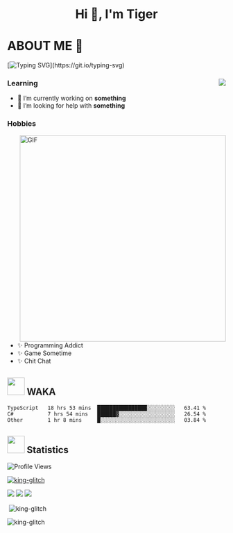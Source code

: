 <h1 align="center">Hi 👋, I'm Tiger</h1>




# ABOUT ME 💬

[![Typing SVG](https://readme-typing-svg.herokuapp.com?color=22F771&vCenter=true&lines=A+perssionate+developer+from+nowhere.)](https://git.io/typing-svg)

<div>
 <img align="right" src="https://spotify-github-profile.vercel.app/api/view?uid=12129734423&cover_image=false&theme=default&bar_color=22d016&bar_color_cover=true" />
 <h3>Learning</h3>
 
 <ul>
  <li>🔭 I’m currently working on <b>something</b></li>
  <li>🤝 I’m looking for help with <b>something</b></li>
 </ul>
 
</div>
<div>
 <h3>Hobbies</h3>
 <img align="right" height="475px"  alt="GIF" src="https://i.pinimg.com/originals/1f/b7/db/1fb7dbee557e5ed509f7517da8a84d58.gif" />
 <ul>
  <li>✨ Programming Addict</li>
  <li>✨ Game Sometime</li>
  <li>✨ Chit Chat</li>
 </ul>
 
</div>



## <img height="40" src="https://raw.githubusercontent.com/innng/innng/master/assets/kyubey.gif"/> WAKA

<!--START_SECTION:waka-->

```text
TypeScript   18 hrs 53 mins  ████████████████░░░░░░░░░   63.41 %
C#           7 hrs 54 mins   ██████▓░░░░░░░░░░░░░░░░░░   26.54 %
Other        1 hr 8 mins     █░░░░░░░░░░░░░░░░░░░░░░░░   03.84 %
```

<!--END_SECTION:waka-->
## <img height="40" src="https://raw.githubusercontent.com/innng/innng/master/assets/kyubey.gif"/> Statistics
![Profile Views](https://komarev.com/ghpvc/?username=king-glitch)  

<p align="left"> 
 <a href="https://github.com/ryo-ma/github-profile-trophy">
  <img src="https://github-profile-trophy.vercel.app/?username=king-glitch&theme=dracula" alt="king-glitch" />
 </a> </p>

![](https://github-profile-summary-cards.vercel.app/api/cards/profile-details?username=king-glitch&theme=dracula)
![](https://github-profile-summary-cards.vercel.app/api/cards/stats?username=king-glitch&theme=dracula) 
![](https://github-profile-summary-cards.vercel.app/api/cards/productive-time?username=king-glitch&theme=dracula)


<p>&nbsp;<img align="center" src="https://github-readme-stats.vercel.app/api?username=king-glitch&theme=dracula" alt="king-glitch" /></p>

<p><img align="center" src="https://github-readme-streak-stats.herokuapp.com/?user=king-glitch&theme=dracula" alt="king-glitch" /></p>
